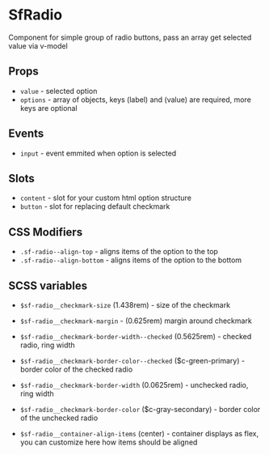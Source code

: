# SfRadio

Component for simple group of radio buttons, pass an array get selected value via v-model

## Props

- `value` - selected option
- `options` - array of objects, keys (label) and (value) are required, more keys are optional

## Events

- `input` - event emmited when option is selected

## Slots 

- `content` - slot for your custom html option structure
- `button` - slot for replacing default checkmark

## CSS Modifiers

- `.sf-radio--align-top` - aligns items of the option to the top
- `.sf-radio--align-bottom` - aligns items of the option to the bottom

<!-- Write down available CSS Modifiers -->

## SCSS variables

- `$sf-radio__checkmark-size` (1.438rem) - size of the checkmark
- `$sf-radio__checkmark-margin` - (0.625rem) margin around checkmark

- `$sf-radio__checkmark-border-width--checked` (0.5625rem) - checked radio, ring width
- `$sf-radio__checkmark-border-color--checked` ($c-green-primary) - border color of the checked radio

- `$sf-radio__checkmark-border-width` (0.0625rem) - unchecked radio, ring width
- `$sf-radio__checkmark-border-color` ($c-gray-secondary) - border color of the unchecked radio


- `$sf-radio__container-align-items` (center) - container displays as flex, you can customize here how items should be aligned
<!-- Write down SCSS variables available for configuration -->
